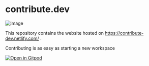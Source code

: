 # contribute.dev

![image](https://user-images.githubusercontent.com/46004116/62045587-2cfcb500-b21f-11e9-89c3-2989531f1801.png)

This repository contains the website hosted on https://contribute-dev.netlify.com/ .

Contributing is as easy as starting a new workspace   

[![Open in Gitpod](https://gitpod.io/button/open-in-gitpod.svg)](https://gitpod.io/#https://github.com/gitpod-io/contribute.dev)
